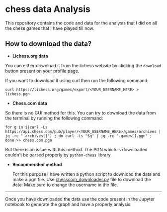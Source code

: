 # chess data Analysis

This repository contains the code and data for the analysis that I did on all the chess games that I have played till now.

## How to download the data?

* __Lichess.org data__

You can either download it from the lichess website by clicking the `download` button present on your profile page.

If you want to download it using curl then run the following command:

```
curl https://lichess.org/games/export/<YOUR_USERNAME_HERE> > lichess.pgn
```

* __Chess.com data__

So there is no GUI method for this. You can try to download the data from the terminal by running the following command:

```
for g in $(curl -Ls https://api.chess.com/pub/player/<YOUR_USERNAME_HERE>/games/archives | jq -rc ".archives[]") ; do curl -Ls "$g" | jq -rc ".games[].pgn" ; done >> chess.com.pgn
```

But there is an issue with this method. The PGN which is downloaded couldn't be parsed properly by `python-chess` library.

* **Recommended method**

    For this purpose I have written a python script to download the data and make a pgn file. Use [chesscom_downloader.py](./chesscom_downloader.py) file to download the data. Make sure to change the username in the file.


***

Once you have downloaded the data use the code present in the Jupyter notebook to generate the graph and have a properly analysis.

